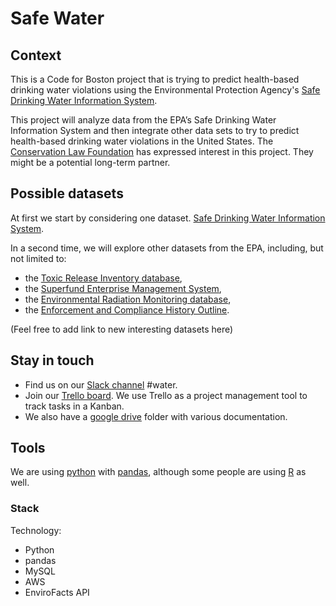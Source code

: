 # Safe Water

## Context

This is a Code for Boston project that is trying to predict
health-based drinking water violations using the
Environmental Protection Agency's
[Safe Drinking Water Information System](https://www.epa.gov/enviro/sdwis-model).


This project will analyze data from the EPA’s Safe Drinking Water Information System
and then integrate other data sets to try to predict health-based drinking water
violations in the United States.
The [Conservation Law Foundation](https://www.clf.org/) has expressed interest in this project.
They might be a potential long-term partner. 

## Possible datasets

At first we start by considering one dataset.
[Safe Drinking Water Information System](https://www.epa.gov/enviro/sdwis-model).


In a second time, we will explore other datasets from the EPA,
including, but not limited to:

* the [Toxic Release Inventory database](https://www.epa.gov/enviro/tri-search),
* the [Superfund Enterprise Management System](https://www.epa.gov/enviro/sems-search),
* the [Environmental Radiation Monitoring database](https://www.epa.gov/radnet),
* the [Enforcement and Compliance History Outline](https://echo.epa.gov/). 

(Feel free to add link to new interesting datasets here)

## Stay in touch

- Find us on our [Slack channel](https://cfb-public.slack.com) #water.
- Join our [Trello board](https://trello.com/b/qP7oYyWn/safe-water). We use Trello as a project management tool to track tasks in a Kanban.
- We also have a [google drive](https://drive.google.com/drive/folders/1FbQE9_NP664lkz4d-Xu4omijLl-HNklz) folder with various documentation.


## Tools

We are using [python](http://python.org) with [pandas](https://pandas.pydata.org/),
although some people are using [R](https://www.r-project.org/) as well.

### Stack
Technology: 
- Python
- pandas
- MySQL 
- AWS 
- EnviroFacts API
